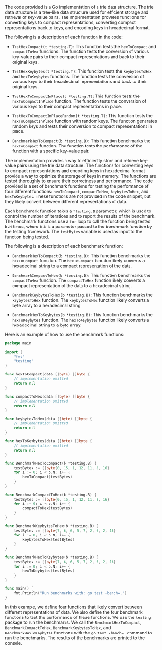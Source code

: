 The code provided is a Go implementation of a trie data structure. The trie data structure is a tree-like data structure used for efficient storage and retrieval of key-value pairs. The implementation provides functions for converting keys to compact representations, converting compact representations back to keys, and encoding keys in hexadecimal format.

The following is a description of each function in the code:

- `TestHexCompact(t *testing.T)`: This function tests the `hexToCompact` and `compactToHex` functions. The function tests the conversion of various key-value pairs to their compact representations and back to their original keys.

- `TestHexKeybytes(t *testing.T)`: This function tests the `keybytesToHex` and `hexToKeybytes` functions. The function tests the conversion of various keys to their hexadecimal representations and back to their original keys.

- `TestHexToCompactInPlace(t *testing.T)`: This function tests the `hexToCompactInPlace` function. The function tests the conversion of various keys to their compact representations in place.

- `TestHexToCompactInPlaceRandom(t *testing.T)`: This function tests the `hexToCompactInPlace` function with random keys. The function generates random keys and tests their conversion to compact representations in place.

- `BenchmarkHexToCompact(b *testing.B)`: This function benchmarks the `hexToCompact` function. The function tests the performance of the function with a specific key-value pair.

The implementation provides a way to efficiently store and retrieve key-value pairs using the trie data structure. The functions for converting keys to compact representations and encoding keys in hexadecimal format provide a way to optimize the storage of keys in memory. The functions are tested thoroughly to ensure their correctness and performance. The code provided is a set of benchmark functions for testing the performance of four different functions: `hexToCompact`, `compactToHex`, `keybytesToHex`, and `hexToKeybytes`. These functions are not provided in the code snippet, but they likely convert between different representations of data.

Each benchmark function takes a `*testing.B` parameter, which is used to control the number of iterations and to report the results of the benchmark. The benchmark functions use a `for` loop to call the function being tested `b.N` times, where `b.N` is a parameter passed to the benchmark function by the testing framework. The `testBytes` variable is used as input to the function being tested.

The following is a description of each benchmark function:

- `BenchmarkHexToCompact(b *testing.B)`: This function benchmarks the `hexToCompact` function. The `hexToCompact` function likely converts a hexadecimal string to a compact representation of the data.

- `BenchmarkCompactToHex(b *testing.B)`: This function benchmarks the `compactToHex` function. The `compactToHex` function likely converts a compact representation of the data to a hexadecimal string.

- `BenchmarkKeybytesToHex(b *testing.B)`: This function benchmarks the `keybytesToHex` function. The `keybytesToHex` function likely converts a byte array to a hexadecimal string.

- `BenchmarkHexToKeybytes(b *testing.B)`: This function benchmarks the `hexToKeybytes` function. The `hexToKeybytes` function likely converts a hexadecimal string to a byte array.

Here is an example of how to use the benchmark functions:

```go
package main

import (
	"fmt"
	"testing"
)

func hexToCompact(data []byte) []byte {
	// implementation omitted
	return nil
}

func compactToHex(data []byte) []byte {
	// implementation omitted
	return nil
}

func keybytesToHex(data []byte) []byte {
	// implementation omitted
	return nil
}

func hexToKeybytes(data []byte) []byte {
	// implementation omitted
	return nil
}

func BenchmarkHexToCompact(b *testing.B) {
	testBytes := []byte{0, 15, 1, 12, 11, 8, 16}
	for i := 0; i < b.N; i++ {
		hexToCompact(testBytes)
	}
}

func BenchmarkCompactToHex(b *testing.B) {
	testBytes := []byte{0, 15, 1, 12, 11, 8, 16}
	for i := 0; i < b.N; i++ {
		compactToHex(testBytes)
	}
}

func BenchmarkKeybytesToHex(b *testing.B) {
	testBytes := []byte{7, 6, 6, 5, 7, 2, 6, 2, 16}
	for i := 0; i < b.N; i++ {
		keybytesToHex(testBytes)
	}
}

func BenchmarkHexToKeybytes(b *testing.B) {
	testBytes := []byte{7, 6, 6, 5, 7, 2, 6, 2, 16}
	for i := 0; i < b.N; i++ {
		hexToKeybytes(testBytes)
	}
}

func main() {
	fmt.Println("Run benchmarks with: go test -bench=.")
}
```

In this example, we define four functions that likely convert between different representations of data. We also define the four benchmark functions to test the performance of these functions. We use the `testing` package to run the benchmarks. We call the `BenchmarkHexToCompact`, `BenchmarkCompactToHex`, `BenchmarkKeybytesToHex`, and `BenchmarkHexToKeybytes` functions with the `go test -bench=.` command to run the benchmarks. The results of the benchmarks are printed to the console.
